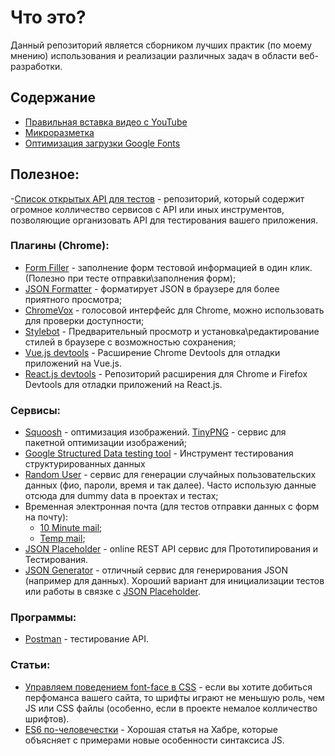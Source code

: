 # Что это?

Данный репозиторий является сборником лучших практик (по моему мнению) использования и реализации различных задач в области веб-разработки.

## Содержание

- [Правильная вставка видео с YouTube](/youtube/README.md)
- [Микроразметка](/structured-data/README.md)
- [Оптимизация загрузки Google Fonts](/fonts/GoogleFontsOptimization.md)

## Полезное:

-[Список открытых API для тестов](https://github.com/toddmotto/public-apis) - репозиторий, который содержит огромное колличество сервисов с API или иных инструментов, позволяющие организовать API для тестирования вашего приложения.

### Плагины (Chrome):

- [Form Filler](https://chrome.google.com/webstore/detail/form-filler/bnjjngeaknajbdcgpfkgnonkmififhfo) - заполнение форм тестовой информацией в один клик. (Полезно при тесте отправки\заполнения форм);
- [JSON Formatter](https://chrome.google.com/webstore/detail/json-formatter/bcjindcccaagfpapjjmafapmmgkkhgoa) - форматирует JSON в браузере для более приятного просмотра;
- [ChromeVox](https://chrome.google.com/webstore/detail/chromevox/kgejglhpjiefppelpmljglcjbhoiplfn) - голосовой интерфейс для Chrome, можно использовать для проверки доступности;
- [Stylebot](https://chrome.google.com/webstore/detail/stylebot/oiaejidbmkiecgbjeifoejpgmdaleoha) - Предварительный просмотр и установка\редактирование стилей в браузере с возможностью сохранения;
- [Vue.js devtools](https://chrome.google.com/webstore/detail/vuejs-devtools/nhdogjmejiglipccpnnnanhbledajbpd) - Расширение Chrome Devtools для отладки приложений на Vue.js.
- [React.js devtools](https://github.com/facebook/react-devtools) - Репозиторий расширения для Chrome и Firefox Devtools для отладки приложений на React.js.

### Сервисы:

- [Squoosh](https://squoosh.app/) - оптимизация изображений. [TinyPNG](https://tinypng.com/) - сервис для пакетной оптимизации изображений;
- [Google Structured Data testing tool](https://search.google.com/structured-data/testing-tool) - Инструмент тестирования структурированных данных
- [Random User](https://randomuser.me) - сервис для генерации случайных пользовательских данных (фио, пароли, время и так далее). Часто использую данные отсюда для dummy data в проектах и тестах;
- Временная электронная почта (для тестов отправки данных с форм на почту):
  - [10 Minute mail](https://10minutemail.com);
  - [Temp mail](https://temp-mail.org/);
- [JSON Placeholder](http://jsonplaceholder.typicode.com/) - online REST API сервис для Прототипирования и Тестирования.
- [JSON Generator](https://www.json-generator.com/) - отличный сервис для генерирования JSON (например для данных). Хороший вариант для инициализации тестов или работы в связке с [JSON Placeholder](http://jsonplaceholder.typicode.com/).

### Программы:

- [Postman](https://www.getpostman.com/products) - тестирование API.

### Статьи:

- [Управляем поведением font-face в CSS](https://ymatuhin.ru/front-end/font-display/) - если вы хотите добиться перфоманса вашего сайта, то шрифты играют не меньшую роль, чем JS или CSS файлы (особенно, если в проекте немалое колличество шрифтов).
- [ES6 по-человечестки](https://habr.com/ru/post/305900/) - Хорошая статья на Хабре, которые объясняет с примерами новые особенности синтаксиса JS.
